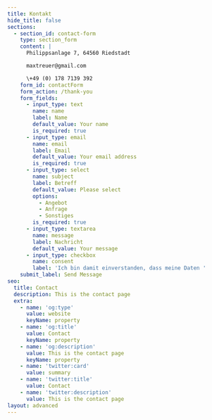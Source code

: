 ```yaml
---
title: Kontakt
hide_title: false
sections:
  - section_id: contact-form
    type: section_form
    content: |
      Philippsanlage 7, 64560 Riedstadt

      maxtreuer@gmail.com

      \+49 (0) 178 7139 392
    form_id: contactForm
    form_action: /thank-you
    form_fields:
      - input_type: text
        name: name
        label: Name
        default_value: Your name
        is_required: true
      - input_type: email
        name: email
        label: Email
        default_value: Your email address
        is_required: true
      - input_type: select
        name: subject
        label: Betreff
        default_value: Please select
        options:
          - Angebot
          - Anfrage
          - Sonstiges
        is_required: true
      - input_type: textarea
        name: message
        label: Nachricht
        default_value: Your message
      - input_type: checkbox
        name: consent
        label: 'Ich bin damit einverstanden, dass meine Daten '
    submit_label: Send Message
seo:
  title: Contact
  description: This is the contact page
  extra:
    - name: 'og:type'
      value: website
      keyName: property
    - name: 'og:title'
      value: Contact
      keyName: property
    - name: 'og:description'
      value: This is the contact page
      keyName: property
    - name: 'twitter:card'
      value: summary
    - name: 'twitter:title'
      value: Contact
    - name: 'twitter:description'
      value: This is the contact page
layout: advanced
---
```

